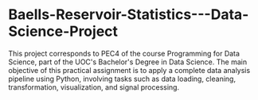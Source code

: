 # Baells-Reservoir-Statistics---Data-Science-Project

This project corresponds to PEC4 of the course Programming for Data Science, part of the UOC's Bachelor's Degree in Data Science.
The main objective of this practical assignment is to apply a complete data analysis pipeline using Python, involving tasks such as data loading, cleaning, transformation, visualization, and signal processing.
